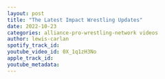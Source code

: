 ```yaml
---
layout: post
title: "The Latest Impact Wrestling Updates"
date: 2022-10-23
categories: alliance-pro-wrestling-network videos
author: lewis-carlan
spotify_track_id: 
youtube_video_id: 0X_1q1zH3No
apple_track_id: 
youtube_metadata: 
---
```

